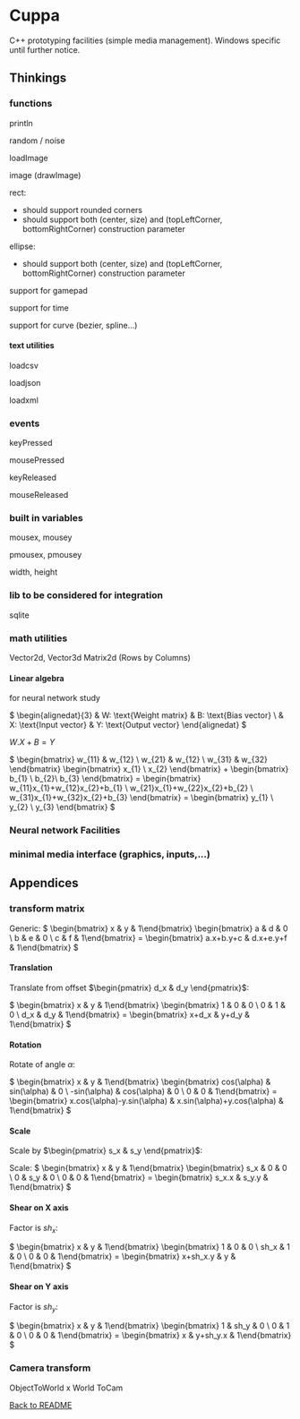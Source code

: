 # Cuppa

C++ prototyping facilities (simple media management). Windows specific until further notice.

## Thinkings

### functions

println

random / noise

loadImage

image (drawImage)

rect:

- should support rounded corners
- should support both (center, size) and (topLeftCorner, bottomRightCorner) construction parameter

ellipse:

- should support both (center, size) and (topLeftCorner, bottomRightCorner) construction parameter

support for gamepad

support for time

support for curve (bezier, spline...)

#### text utilities

loadcsv

loadjson

loadxml

### events

keyPressed

mousePressed

keyReleased

mouseReleased

### built in variables

mousex, mousey

pmousex, pmousey

width, height

### lib to be considered for integration

sqlite

### math utilities

Vector2d, Vector3d
Matrix2d (Rows by Columns)

#### Linear algebra

for neural network study

$
\begin{alignedat}{3}
& W: \text{Weight matrix} & B: \text{Bias vector} \\
& X: \text{Input vector}  & Y: \text{Output vector}
\end{alignedat}
$

$W.X+B=Y$

$
\begin{bmatrix} w_{11} & w_{12} \\ w_{21} & w_{12} \\ w_{31} & w_{32} \end{bmatrix}
\begin{bmatrix} x_{1} \\ x_{2} \end{bmatrix}
+
\begin{bmatrix} b_{1} \\ b_{2}\\ b_{3} \end{bmatrix}
= \begin{bmatrix} w_{11}x_{1}+w_{12}x_{2}+b_{1} \\ w_{21}x_{1}+w_{22}x_{2}+b_{2} \\ w_{31}x_{1}+w_{32}x_{2}+b_{3} \end{bmatrix}
= \begin{bmatrix} y_{1} \\ y_{2} \\ y_{3} \end{bmatrix}
$

### Neural network Facilities

### minimal media interface (graphics, inputs,...)

## Appendices

### transform matrix

Generic:
$
\begin{bmatrix} x & y & 1\end{bmatrix}
\begin{bmatrix} a & d & 0 \\ b & e & 0 \\ c & f & 1\end{bmatrix}
= \begin{bmatrix} a.x+b.y+c & d.x+e.y+f & 1\end{bmatrix}
$

#### Translation

Translate from offset $\begin{pmatrix} d_x & d_y \end{pmatrix}$:

$
\begin{bmatrix} x & y & 1\end{bmatrix}
\begin{bmatrix} 1 & 0 & 0 \\ 0 & 1 & 0 \\ d_x & d_y & 1\end{bmatrix}
= \begin{bmatrix} x+d_x & y+d_y & 1\end{bmatrix}
$

#### Rotation

Rotate of angle $\alpha$:

$
\begin{bmatrix} x & y & 1\end{bmatrix}
\begin{bmatrix} cos(\alpha) & sin(\alpha) & 0 \\ -sin(\alpha) & cos(\alpha) & 0 \\ 0 & 0 & 1\end{bmatrix}
= \begin{bmatrix} x.cos(\alpha)-y.sin(\alpha) & x.sin(\alpha)+y.cos(\alpha) & 1\end{bmatrix}
$

#### Scale

Scale by $\begin{pmatrix} s_x & s_y \end{pmatrix}$:

Scale:
$
\begin{bmatrix} x & y & 1\end{bmatrix}
\begin{bmatrix} s_x & 0 & 0 \\ 0 & s_y & 0 \\ 0 & 0 & 1\end{bmatrix}
= \begin{bmatrix} s_x.x & s_y.y & 1\end{bmatrix}
$

#### Shear on X axis

Factor is $sh_x$:

$
\begin{bmatrix} x & y & 1\end{bmatrix}
\begin{bmatrix} 1 & 0 & 0 \\ sh_x & 1 & 0 \\ 0 & 0 & 1\end{bmatrix}
= \begin{bmatrix} x+sh_x.y & y & 1\end{bmatrix}
$

#### Shear on Y axis

Factor is $sh_y$:

$
\begin{bmatrix} x & y & 1\end{bmatrix}
\begin{bmatrix} 1 & sh_y & 0 \\ 0 & 1 & 0 \\ 0 & 0 & 1\end{bmatrix}
= \begin{bmatrix} x & y+sh_y.x & 1\end{bmatrix}
$

### Camera transform

ObjectToWorld x World ToCam

[Back to README](../../README.md)